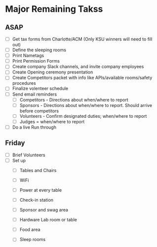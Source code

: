 # Major Remaining Takss

## ASAP

- [ ] Get tax forms from Charlotte/ACM (Only KSU winners will need to fill out)
- [ ] Define the sleeping rooms
- [ ] Print Nametags
- [ ] Print Permission Forms
- [ ] Create company Slack channels, and invite company employees
- [ ] Create Opening ceremony presentation
- [ ] Create Competitors packet with info like APIs/available rooms/safety procedures
- [ ] Finalize volenteer schedule
- [ ] Send email reminders
  - [ ] Competitors - Directions about when/where to report
  - [ ] Sponsors - Directions about when/where to report. Should arrive before competitors
  - [ ] Volunteers - Confirm designated duties; when/where to report
  - [ ] Judges = when/where to report
- [ ] Do a live Run through

## Friday
- [ ] Brief Volunteers
- [ ] Set up
  - [ ] Tables and Chairs
  - [ ] WiFi
  - [ ] Power at every table
  - [ ] Check-in station
  - [ ] Sponsor and swag area
  - [ ] Hardware Lab room or table
  - [ ] Food area
  - [ ] Sleep rooms
  